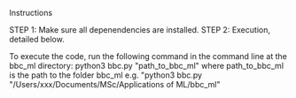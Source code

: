 Instructions

STEP 1: Make sure all depenendencies are installed.
STEP 2: Execution, detailed below.

To execute the code, run the following command in the command line at the bbc_ml directory:
        python3 bbc.py "path_to_bbc_ml"
where path_to_bbc_ml is the path to the folder bbc_ml
e.g. "python3 bbc.py "/Users/xxx/Documents/MSc/Applications of ML/bbc_ml"
